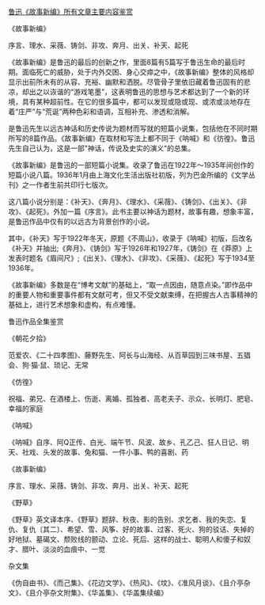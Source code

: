 [鲁迅《故事新编》所有文章主要内容鉴赏](https://www.vrrw.net/wx/10121.html)

《故事新编》

序言、理水、采薇、铸剑、非攻、奔月、出关、补天、起死

《故事新编》是鲁迅的最后的创新之作，里面8篇有5篇写于鲁迅生命的最后时期。面临死亡的威胁，处于内外交困、身心交瘁之中，《故事新编》整体的风格却显示出前所未有的从容、充裕、幽默和洒脱。尽管骨子里依旧藏着鲁迅固有的悲凉，却出之以诙谐的“游戏笔墨”，这表明鲁迅的思想与艺术都达到了一个新的环境，具有某种超前性。在它的很多篇中，都可以发现或隐或现、或浓或淡地存在着“庄严”与“荒诞”两种色彩和语调，互相补充、渗透和消解。

是鲁迅先生以远古神话和历史传说为题材而写就的短篇小说集，包括他在不同时期所写的8篇作品。《故事新编》在取材和写法上都不同于《呐喊》和《彷徨》。鲁迅先生自己认为，这是一部"神话，传说及史实的演义"的总集。



《故事新编》是鲁迅的一部短篇小说集。收录了鲁迅在1922年～1935年间创作的短篇小说八篇。1936年1月由上海文化生活出版社初版，列为巴金所编的《文学丛刊》之一作者生前共印行七版次。

这八篇小说分别是：《补天》、《奔月》、《理水》、《采薇》、《铸剑》、《出关》、《非攻》、《起死》。外加一篇《序言》。此书主要以神话为题材，故事有趣，想象丰富，是鲁迅作品中仅有的以远古为背景创作的小说。

其中，《补天》写于1922年冬天，原题《不周山》，收录于《呐喊》初版，后改名《补天》并抽出;《奔月》、《铸剑》写于1926年和1927年，《铸剑》在《莽原》上发表时题名《眉间尺》;《出关》、《理水》、《非攻》、《采薇》、《起死》写于1934至1936年。

《故事新编》多数是在“博考文献”的基础上，“取一点因由，随意点染。”即作品中的重要人物和重要事件都有文献可考，但又不受文献束缚，在把握古人古事精神的基础上，进行艺术想象和虚构，有点难懂。

鲁迅作品全集鉴赏

《朝花夕拾》

范爱农、《二十四孝图》、藤野先生、阿长与山海经、从百草园到三味书屋、五猖会、狗·猫·鼠、琐记、无常

《仿徨》

祝福、弟兄、在酒楼上、伤逝、离婚、孤独者、高老夫子、示众、长明灯、肥皂、幸福的家庭

《呐喊》

《呐喊》自序、阿Q正传、白光、端午节、风波、故乡、孔乙己、狂人日记、明天、社戏、头发的故事、兔和猫、一件小事、鸭的喜剧、药

《故事新编》

序言、理水、采薇、铸剑、非攻、奔月、出关、补天、起死

《野草》

《野草》英文译本序、《野草》题辞、秋夜、影的告别、求乞者、我的失恋、复仇、复仇〔其二〕、希望、雪、风筝、好的故事、过客、死火、狗的驳诘、失掉的好地狱、墓碣文、颓败线的颤动、立论、死后、这样的战士、聪明人和傻子和奴才、腊叶、淡淡的血痕中、一觉

杂文集

《伪自由书》、《而己集》、《花边文学》、《热风》、《坟》、《准风月谈》、《且介亭杂文》、《且介亭杂文附集》、《华盖集》、《华盖集续编》

